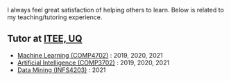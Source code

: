 I always feel great satisfaction of helping others to learn.
Below is related to my teaching/tutoring experience.

## Tutor at [ITEE, UQ](https://itee.uq.edu.au/)
* [Machine Learning (COMP4702)](https://my.uq.edu.au/programs-courses/course.html?course_code=COMP4702)
  : 2019, 2020, 2021
* [Artificial Intelligence (COMP3702)](https://my.uq.edu.au/programs-courses/course.html?course_code=COMP3702)
  : 2019, 2020, 2021
* [Data Mining (INFS4203)](https://my.uq.edu.au/programs-courses/course.html?course_code=INFS4203)
  : 2021
